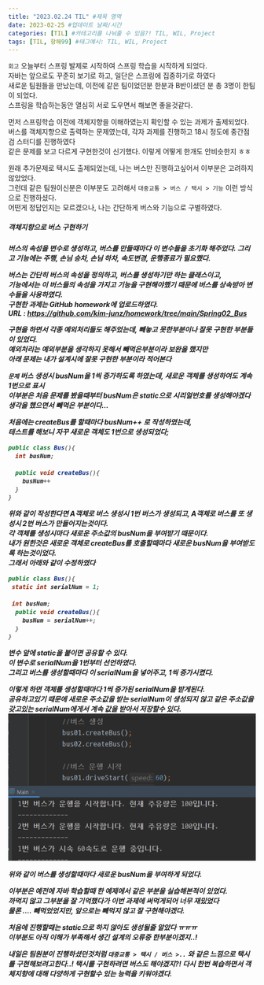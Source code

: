 ```yaml
---
title: "2023.02.24 TIL" #제목 영역
date: 2023-02-25 #업데이트 날짜/시간
categories: [TIL] #카테고리를 나눠줄 수 있음?! TIL, WIL, Project
tags: [TIL, 항해99] #태그예시: TIL, WIL, Project
---
```


`회고`
오늘부터 스프링 발제로 시작하여 스프링 학습을 시작하게 되었다.  
자바는 앞으로도 꾸준히 보기로 하고, 일단은 스프링에 집중하기로 하였다  
새로운 팀원들을 만났는데, 이전에 같은 팀이었던분 한분과 B반이셨던 분 총 3명이 한팀이 되었다.  
스프링을 학습하는동안 열심히 서로 도우면서 해보면 좋을것같다.

먼저 스프링학습 이전에 객체지향을 이해하였는지 확인할 수 있는 과제가 출제되었다.  
버스를 객체지향으로 출력하는 문제였는데, 각자 과제를 진행하고 18시 정도에 중간점검 스터디를 진행하였다  
같은 문제를 보고 다르게 구현한것이 신기했다. 이렇게 어떻게 한개도 안비슷한지 ㅎㅎ

원래 추가문제로 택시도 출제되었는데, 나는 버스만 진행하고싶어서 이부분은 고려하지 않았었다.  
그런데 같은 팀원이신분은 이부분도 고려해서 `대중교통 > 버스 / 택시 > 기능` 이런 방식으로 진행하셨다.  
어떤게 정답인지는 모르겠으나, 나는 간단하게 버스와 기능으로 구별하였다.

<h5><strong>객체지향으로 버스 구현하기</strong><h5>
버스의 속성을 변수로 생성하고, 버스를 만들때마다 이 변수들을 초기화 해주었다.  
그리고 기능에는 주행, 손님 승차, 손님 하차, 속도변경, 운행종료가 필요했다.

버스는 간단히 버스의 속성을 정의하고, 버스를 생성하기만 하는 클래스이고,  
기능에서는 이 버스들의 속성을 가지고 기능을 구현해야했기 때문에 버스를 상속받아 변수들을 사용하였다.  
구현한 과제는 GitHub homework에 업로드하였다.  
URL : https://github.com/kim-junz/homework/tree/main/Spring02_Bus

구현을 하면서 각종 예외처리들도 해주었는데, 빼놓고 못한부분이나 잘못 구현한 부분들이 있었다.  
예외처리는 예외부분을 생각하지 못해서 빼먹은부분이라 보완을 했지만  
아래 문제는 내가 설계시에 잘못 구현한 부분이라 적어본다

`문제` 버스 생성시 busNum을 1씩 증가하도록 하였는데, 새로운 객체를 생성하여도 계속 1번으로 표시  
이부분은 처음 문제를 봤을때부터 busNum은 static으로 시리얼번호를 생성해야겠다 생각을 했으면서 빼먹은 부분이다...

처음에는 createBus를 할때마다 busNum++ 로 작성하였는데,  
테스트를 해보니 자꾸 새로운 객체도 1번으로 생성되었다;

```java
public class Bus(){
  int busNum;

  public void createBus(){
    busNum++
  }
}
```

위와 같이 작성한다면 A객체로 버스 생성시 1번 버스가 생성되고, A객체로 버스를 또 생성시 2번 버스가 만들어지는것이다.  
각 객체를 생성시마다 새로운 주소값의 busNum을 부여받기 때문이다.  
내가 원한것은 새로운 객체로 createBus를 호출할때마다 새로운 busNum을 부여받도록 하는것이었다.  
그래서 아래와 같이 수정하였다

```java
public class Bus(){
 static int serialNum = 1;

 int busNum;
  public void createBus(){
    busNum = serialNum++;
  }
}
```

변수 앞에 static을 붙이면 공유할 수 있다.  
이 변수로 serialNum을 1번부터 선언하였다.  
그리고 버스를 생성할때마다 이 serialNum을 넣어주고, 1씩 증가시켰다.

이렇게 하면 객체를 생성할때마다 1씩 증가된 serialNum을 받게된다.  
공유하고있기 때문에 새로운 주소값을 받는 serialNum이 생성되지 않고 같은 주소값을 갖고있는 serialNum에게서 계속 값을 받아서 저장할수 있다.  
<img src = "https://raw.githubusercontent.com/kim-junz/kim-junz.github.io/0f8476f6e30d3e6745f25d57ef628ecd50e8ac00/_posts/2023/post_img/23-02-24/01.png">

위와 같이 버스를 생성할때마다 새로운 busNum을 부여하게 되었다.

이부분은 예전에 자바 학습할때 한 예제에서 같은 부분을 실습해본적이 있었다.  
까먹지 않고 그부분을 잘 기억했다가 이번 과제에 써먹게되어 너무 재밌었다  
물론 .... 빼먹었었지만, 앞으로는 빼먹지 않고 잘 구현해야겠다.

처음에 진행할때는 static으로 하지 않아도 생성될줄 알았다 ㅠㅠㅠ  
이부분도 아직 이해가 부족해서 생긴 설계의 오류중 한부분이겠지..!

내일은 팀원분이 진행하셨던것처럼 `대중교통 > 택시 / 버스 >..` 와 같은 느낌으로
택시를 구현해보려고한다..! 택시를 구현하려면 버스도 해야겠지?!
다시 한번 복습하면서 객체지향에 대해 다양하게 구현할수 있는 능력을 키워야겠다.
